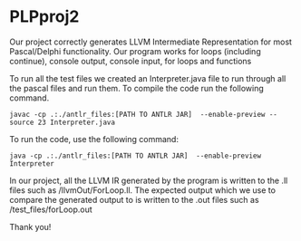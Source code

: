 # PLPproj2

Our project correctly generates LLVM Intermediate Representation for most Pascal/Delphi functionality. Our program works for loops (including continue), console output, console input, for loops and functions

To run all the test files we created an Interpreter.java file to run through all the pascal files and run them. To compile the code run the following command.

`javac -cp .:./antlr_files:[PATH TO ANTLR JAR]  --enable-preview --source 23 Interpreter.java
` 

To run the code, use the following command:

`java -cp .:./antlr_files:[PATH TO ANTLR JAR]  --enable-preview Interpreter`

In our project, all the LLVM IR generated by the program is written to the  .ll files such as /llvmOut/ForLoop.ll. The expected output which we use to compare the generated output to is written to the .out files such as /test_files/forLoop.out

Thank you!
